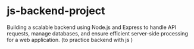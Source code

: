 # js-backend-project
 
 Building a scalable backend using Node.js and Express to handle API requests, manage databases, and ensure efficient server-side processing for a web application.
(to practice backend with js )
